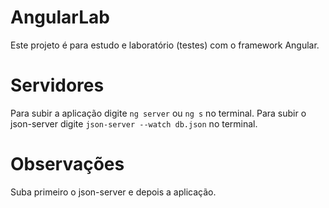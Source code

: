 # AngularLab

Este projeto é para estudo e laboratório (testes) com o framework Angular.

# Servidores

Para subir a aplicação digite `ng server` ou `ng s` no terminal.
Para subir o json-server digite `json-server --watch db.json` no terminal.

# Observações

Suba primeiro o json-server e depois a aplicação.
